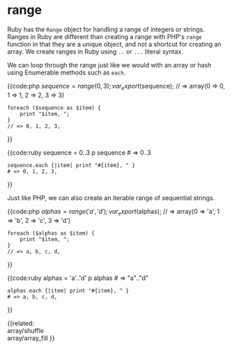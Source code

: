 # range

Ruby has the `Range` object for handling a range of integers or strings.
Ranges in Ruby are different than creating a range with PHP's `range` function
in that they are a unique object, and not a shortcut for creating an array. We
create ranges in Ruby using `..` or `...` literal syntax.

We can loop through the range just like we would with an array or hash using
Enumerable methods such as `each`.

{{code:php
    $sequence = range(0, 3);
    var_export($sequence);
    // => array(0 => 0, 1 => 1, 2 => 2, 3 => 3)

    foreach ($sequence as $item) {
        print "$item, ";
    }
    // => 0, 1, 2, 3,
}}

{{code:ruby
    sequence = 0..3
    p sequence
    # => 0..3

    sequence.each {|item| print "#{item}, " } 
    # => 0, 1, 2, 3,
}}

Just like PHP, we can also create an iterable range of sequential strings.

{{code:php
    $alphas = range('a', 'd');
    var_export($alphas);
    // => array(0 => 'a', 1 => 'b', 2 => 'c', 3 => 'd')

    foreach ($alphas as $item) {
        print "$item, ";
    }
    // => a, b, c, d,
}}                   

{{code:ruby
    alphas = 'a'..'d'
    p alphas
    # => "a".."d"

    alphas.each {|item| print "#{item}, " } 
    # => a, b, c, d,
}}

{{related:                
    array/shuffle  
    array/array_fill
}}
